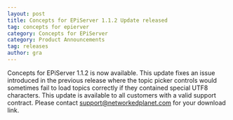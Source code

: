 ```yaml
---
layout: post
title: Concepts for EPiServer 1.1.2 Update released
tag: concepts for epierver
category: Concepts for EPiServer
category: Product Announcements
tag: releases
author: gra
---
```

Concepts for EPiServer 1.1.2 is now available. This update fixes an issue introduced in the previous release where the topic picker controls would sometimes fail to load topics correctly if they contained special UTF8 characters. This update is available to all customers with a valid support contract. Please contact support@networkedplanet.com for your download link.